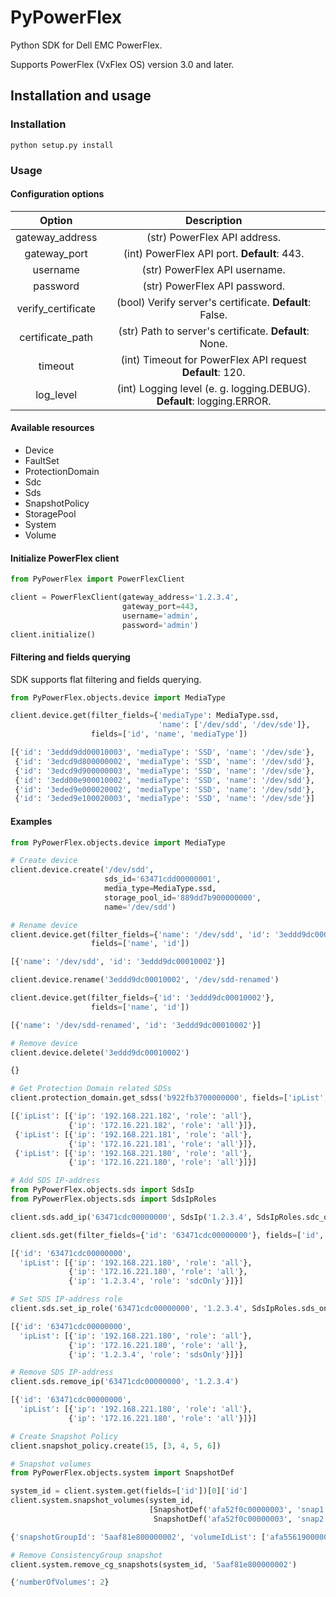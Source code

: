 # PyPowerFlex

Python SDK for Dell EMC PowerFlex.

Supports PowerFlex (VxFlex OS) version 3.0 and later.

## Installation and usage

### Installation

```shell script
python setup.py install
```

### Usage

#### Configuration options

| Option | Description |
| :---: | :---: |    
| gateway_address | (str) PowerFlex API address. | 
| gateway_port | (int) PowerFlex API port. **Default**: 443. | 
| username | (str) PowerFlex API username. |
| password | (str) PowerFlex API password. |
| verify_certificate | (bool) Verify server's certificate. **Default**: False. |
| certificate_path | (str) Path to server's certificate. **Default**: None. |
| timeout | (int) Timeout for PowerFlex API request **Default**: 120.
| log_level | (int) Logging level (e. g. logging.DEBUG). **Default**: logging.ERROR. |

#### Available resources

* Device
* FaultSet
* ProtectionDomain
* Sdc
* Sds
* SnapshotPolicy
* StoragePool
* System
* Volume

#### Initialize PowerFlex client

```python
from PyPowerFlex import PowerFlexClient

client = PowerFlexClient(gateway_address='1.2.3.4', 
                         gateway_port=443, 
                         username='admin', 
                         password='admin')
client.initialize()
```

#### Filtering and fields querying

SDK supports flat filtering and fields querying.

```python
from PyPowerFlex.objects.device import MediaType

client.device.get(filter_fields={'mediaType': MediaType.ssd, 
                                 'name': ['/dev/sdd', '/dev/sde']}, 
                  fields=['id', 'name', 'mediaType'])

[{'id': '3eddd9dd00010003', 'mediaType': 'SSD', 'name': '/dev/sde'},
 {'id': '3edcd9d800000002', 'mediaType': 'SSD', 'name': '/dev/sdd'},
 {'id': '3edcd9d900000003', 'mediaType': 'SSD', 'name': '/dev/sde'},
 {'id': '3edd00e900010002', 'mediaType': 'SSD', 'name': '/dev/sdd'},
 {'id': '3eded9e000020002', 'mediaType': 'SSD', 'name': '/dev/sdd'},
 {'id': '3eded9e100020003', 'mediaType': 'SSD', 'name': '/dev/sde'}]
```

#### Examples

```python
from PyPowerFlex.objects.device import MediaType

# Create device
client.device.create('/dev/sdd', 
                     sds_id='63471cdd00000001', 
                     media_type=MediaType.ssd, 
                     storage_pool_id='889dd7b900000000',
                     name='/dev/sdd')

# Rename device
client.device.get(filter_fields={'name': '/dev/sdd', 'id': '3eddd9dc00010002'}, 
                  fields=['name', 'id'])      

[{'name': '/dev/sdd', 'id': '3eddd9dc00010002'}]

client.device.rename('3eddd9dc00010002', '/dev/sdd-renamed') 

client.device.get(filter_fields={'id': '3eddd9dc00010002'}, 
                  fields=['name', 'id'])  

[{'name': '/dev/sdd-renamed', 'id': '3eddd9dc00010002'}]

# Remove device
client.device.delete('3eddd9dc00010002')

{}

# Get Protection Domain related SDSs
client.protection_domain.get_sdss('b922fb3700000000', fields=['ipList', 'name'])

[{'ipList': [{'ip': '192.168.221.182', 'role': 'all'},
             {'ip': '172.16.221.182', 'role': 'all'}]},
 {'ipList': [{'ip': '192.168.221.181', 'role': 'all'},
             {'ip': '172.16.221.181', 'role': 'all'}]},
 {'ipList': [{'ip': '192.168.221.180', 'role': 'all'},
             {'ip': '172.16.221.180', 'role': 'all'}]}]

# Add SDS IP-address
from PyPowerFlex.objects.sds import SdsIp
from PyPowerFlex.objects.sds import SdsIpRoles

client.sds.add_ip('63471cdc00000000', SdsIp('1.2.3.4', SdsIpRoles.sdc_only))

client.sds.get(filter_fields={'id': '63471cdc00000000'}, fields=['id', 'ipList'])

[{'id': '63471cdc00000000',
  'ipList': [{'ip': '192.168.221.180', 'role': 'all'},
             {'ip': '172.16.221.180', 'role': 'all'},
             {'ip': '1.2.3.4', 'role': 'sdcOnly'}]}]

# Set SDS IP-address role
client.sds.set_ip_role('63471cdc00000000', '1.2.3.4', SdsIpRoles.sds_only, force=True)

[{'id': '63471cdc00000000',
  'ipList': [{'ip': '192.168.221.180', 'role': 'all'},
             {'ip': '172.16.221.180', 'role': 'all'},
             {'ip': '1.2.3.4', 'role': 'sdsOnly'}]}]

# Remove SDS IP-address
client.sds.remove_ip('63471cdc00000000', '1.2.3.4')

[{'id': '63471cdc00000000',
  'ipList': [{'ip': '192.168.221.180', 'role': 'all'},
             {'ip': '172.16.221.180', 'role': 'all'}]}]

# Create Snapshot Policy
client.snapshot_policy.create(15, [3, 4, 5, 6])

# Snapshot volumes
from PyPowerFlex.objects.system import SnapshotDef

system_id = client.system.get(fields=['id'])[0]['id']
client.system.snapshot_volumes(system_id, 
                               [SnapshotDef('afa52f0c00000003', 'snap1'), 
                                SnapshotDef('afa52f0c00000003', 'snap2')])

{'snapshotGroupId': '5aaf81e800000002', 'volumeIdList': ['afa5561900000007', 'afa5561a00000008']}

# Remove ConsistencyGroup snapshot
client.system.remove_cg_snapshots(system_id, '5aaf81e800000002')

{'numberOfVolumes': 2}
```
